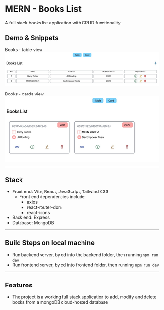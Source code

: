 # MERN - Books List

A full stack books list application with CRUD functionality.

<!-- **Hosted full stack link via Render** - [Employee Creator Online](https://employee-creator-front-end.onrender.com/)
Note that this is hosted on a free plan, so the database can take up to 3 - 5 minutes to load the data. Please reload the page after this time. -->

## Demo & Snippets

Books - table view
![Books table](./frontend/public/booksTable.jpg)

Books - cards view
![Books card](./frontend/public/booksCard.jpg)

---

## Stack

-   Front end: Vite, React, JavaScript, Tailwind CSS
    -   Front end dependencies include:
        -   axios
        -   react-router-dom
        -   react-icons
-   Back end: Express
-   Database: MongoDB

---

## Build Steps on local machine

-   Run backend server, by cd into the backend folder, then running `npm run dev`
-   Run frontend server, by cd into frontend folder, then running `npm run dev`

---

## Features

-   The project is a working full stack application to add, modify and delete books from a mongoDB cloud-hosted database
